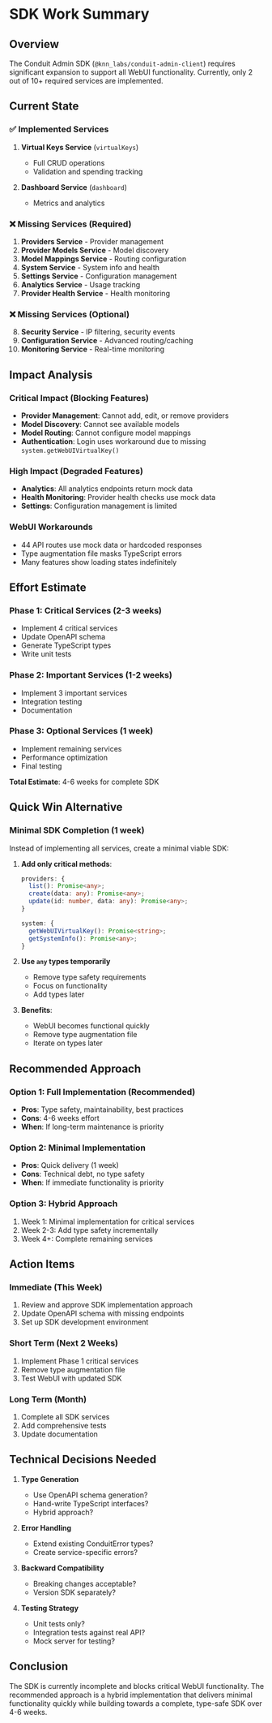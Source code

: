 # SDK Work Summary

## Overview

The Conduit Admin SDK (`@knn_labs/conduit-admin-client`) requires significant expansion to support all WebUI functionality. Currently, only 2 out of 10+ required services are implemented.

## Current State

### ✅ Implemented Services
1. **Virtual Keys Service** (`virtualKeys`)
   - Full CRUD operations
   - Validation and spending tracking
   
2. **Dashboard Service** (`dashboard`)
   - Metrics and analytics

### ❌ Missing Services (Required)
1. **Providers Service** - Provider management
2. **Provider Models Service** - Model discovery
3. **Model Mappings Service** - Routing configuration
4. **System Service** - System info and health
5. **Settings Service** - Configuration management
6. **Analytics Service** - Usage tracking
7. **Provider Health Service** - Health monitoring

### ❌ Missing Services (Optional)
8. **Security Service** - IP filtering, security events
9. **Configuration Service** - Advanced routing/caching
10. **Monitoring Service** - Real-time monitoring

## Impact Analysis

### Critical Impact (Blocking Features)
- **Provider Management**: Cannot add, edit, or remove providers
- **Model Discovery**: Cannot see available models
- **Model Routing**: Cannot configure model mappings
- **Authentication**: Login uses workaround due to missing `system.getWebUIVirtualKey()`

### High Impact (Degraded Features)
- **Analytics**: All analytics endpoints return mock data
- **Health Monitoring**: Provider health checks use mock data
- **Settings**: Configuration management is limited

### WebUI Workarounds
- 44 API routes use mock data or hardcoded responses
- Type augmentation file masks TypeScript errors
- Many features show loading states indefinitely

## Effort Estimate

### Phase 1: Critical Services (2-3 weeks)
- Implement 4 critical services
- Update OpenAPI schema
- Generate TypeScript types
- Write unit tests

### Phase 2: Important Services (1-2 weeks)
- Implement 3 important services
- Integration testing
- Documentation

### Phase 3: Optional Services (1 week)
- Implement remaining services
- Performance optimization
- Final testing

**Total Estimate**: 4-6 weeks for complete SDK

## Quick Win Alternative

### Minimal SDK Completion (1 week)
Instead of implementing all services, create a minimal viable SDK:

1. **Add only critical methods**:
   ```typescript
   providers: {
     list(): Promise<any>;
     create(data: any): Promise<any>;
     update(id: number, data: any): Promise<any>;
   }
   
   system: {
     getWebUIVirtualKey(): Promise<string>;
     getSystemInfo(): Promise<any>;
   }
   ```

2. **Use `any` types temporarily**
   - Remove type safety requirements
   - Focus on functionality
   - Add types later

3. **Benefits**:
   - WebUI becomes functional quickly
   - Remove type augmentation file
   - Iterate on types later

## Recommended Approach

### Option 1: Full Implementation (Recommended)
- **Pros**: Type safety, maintainability, best practices
- **Cons**: 4-6 weeks effort
- **When**: If long-term maintenance is priority

### Option 2: Minimal Implementation
- **Pros**: Quick delivery (1 week)
- **Cons**: Technical debt, no type safety
- **When**: If immediate functionality is priority

### Option 3: Hybrid Approach
1. Week 1: Minimal implementation for critical services
2. Week 2-3: Add type safety incrementally
3. Week 4+: Complete remaining services

## Action Items

### Immediate (This Week)
1. Review and approve SDK implementation approach
2. Update OpenAPI schema with missing endpoints
3. Set up SDK development environment

### Short Term (Next 2 Weeks)
1. Implement Phase 1 critical services
2. Remove type augmentation file
3. Test WebUI with updated SDK

### Long Term (Month)
1. Complete all SDK services
2. Add comprehensive tests
3. Update documentation

## Technical Decisions Needed

1. **Type Generation**
   - Use OpenAPI schema generation?
   - Hand-write TypeScript interfaces?
   - Hybrid approach?

2. **Error Handling**
   - Extend existing ConduitError types?
   - Create service-specific errors?

3. **Backward Compatibility**
   - Breaking changes acceptable?
   - Version SDK separately?

4. **Testing Strategy**
   - Unit tests only?
   - Integration tests against real API?
   - Mock server for testing?

## Conclusion

The SDK is currently incomplete and blocks critical WebUI functionality. The recommended approach is a hybrid implementation that delivers minimal functionality quickly while building towards a complete, type-safe SDK over 4-6 weeks.